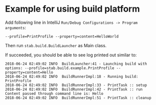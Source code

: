 # Example for using build platform
Add following line in IntelliJ `Run/Debug Configurations -> Program arguments`:
```
--profile=PrintProfile --property=content=HelloWorld
```

Then run `stab.build.BuildLauncher` as Main class.

If succeeded, you should be able to see log printed out similar to:

```
2018-06-24 02:49:02 INFO  BuildLauncher:41 - Launching build with options: --profile=stab.build.example.PrintProfile --property=content=Hello 
2018-06-24 02:49:02 INFO  BuildRunnerImpl:18 - Running build: PrintProfile
2018-06-24 02:49:02 INFO  BuildRunnerImpl:33 - PrintTask :: setup
2018-06-24 02:49:02 INFO  BuildRunnerImpl:42 - PrintTask :: run
Content passed through command line is: Hello
2018-06-24 02:49:02 INFO  BuildRunnerImpl:51 - PrintTask :: cleanup
```

